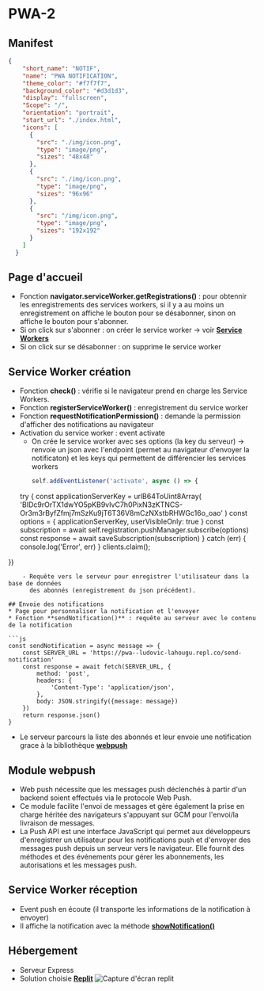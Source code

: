 # PWA-2

## Manifest
```json
{
    "short_name": "NOTIF",
    "name": "PWA NOTIFICATION",
    "theme_color": "#f7f7f7",
    "background_color": "#d3d1d3",
    "display": "fullscreen",
    "Scope": "/",
    "orientation": "portrait",
    "start_url": "./index.html",
    "icons": [
      {
        "src": "./img/icon.png",
        "type": "image/png",
        "sizes": "48x48"
      },
      {
        "src": "./img/icon.png",
        "type": "image/png",
        "sizes": "96x96"
      },
      {
        "src": "/img/icon.png",
        "type": "image/png",
        "sizes": "192x192"
      }
    ]
  }
  ```
## Page d'accueil
* Fonction **navigator.serviceWorker.getRegistrations()** : pour obtennir les enregistrements des services workers,
si il y a au moins un enregistrement on affiche le bouton pour se désabonner, sinon on affiche le bouton pour s'abonner.
* Si on click sur s'abonner : on créer le service worker -> voir [**Service Workers**](#service-worker)
* Si on click sur se désabonner : on supprime le service worker

## Service Worker création
* Fonction **check()** : vérifie si le navigateur prend en charge les Service Workers.
* Fonction **registerServiceWorker()** : enregistrement du service worker
* Fonction **requestNotificationPermission()** : demande la permission d'afficher des notifications au navigateur
* Activation du service worker : event activate
    - On crée le service worker avec ses options (la key du serveur) -> renvoie un json avec l'endpoint
      (permet au navigateur d'envoyer la notificaton)
      et les keys qui permettent de différencier les services workers
      ```js
      self.addEventListener('activate', async () => {
    try {
        const applicationServerKey = urlB64ToUint8Array(
            'BIDc9rOrTX1dwYO5pKB9vIvC7h0PixN3zKTNCS-Or3m3rByfZfmj7mSzKu9jT6T36V8mCzNXstbRHWGc16o_oao'
            )
            const options = { applicationServerKey, userVisibleOnly: true }
            const subscription = await self.registration.pushManager.subscribe(options)
            const response = await saveSubscription(subscription)
        } catch (err) {
            console.log('Error', err)
        }
  clients.claim();

})
```
    - Requête vers le serveur pour enregistrer l'utilisateur dans la base de données
      des abonnés (enregistrement du json précédent).

## Envoie des notifications
* Page pour personnaliser la notification et l'envoyer
* Fonction **sendNotification()** : requête au serveur avec le contenu de la notification
    
```js
const sendNotification = async message => {
    const SERVER_URL = 'https://pwa--ludovic-lahougu.repl.co/send-notification'
    const response = await fetch(SERVER_URL, {
        method: 'post',
        headers: {
            'Content-Type': 'application/json',
        },
        body: JSON.stringify({message: message})
    })
    return response.json()
}
```
* Le serveur parcours la liste des abonnés et leur envoie une notification grace à la bibliothèque [**webpush**](https://www.npmjs.com/package/web-push)


## Module webpush
* Web push nécessite que les messages push déclenchés à partir d'un backend soient effectués via le protocole Web Push.
* Ce module facilite l'envoi de messages et gère également la prise en charge héritée des navigateurs s'appuyant sur GCM pour l'envoi/la livraison de messages.
* La Push API est une interface JavaScript qui permet aux développeurs d'enregistrer un utilisateur pour les notifications push et d'envoyer des messages push depuis un serveur vers le navigateur. Elle fournit des méthodes et des événements pour gérer les abonnements, les autorisations et les messages push.

## Service Worker réception
* Event push en écoute (il transporte les informations de la notification à envoyer)
* Il affiche la notification avec la méthode [**showNotification()**](https://developer.mozilla.org/fr/docs/Web/API/ServiceWorkerRegistration/showNotification)

## Hébergement
* Serveur Express
* Solution choisie [**Replit**](https://replit.com/)
![Capture d'écran replit](https://i.imgur.com/3sCyrgZ.png)
